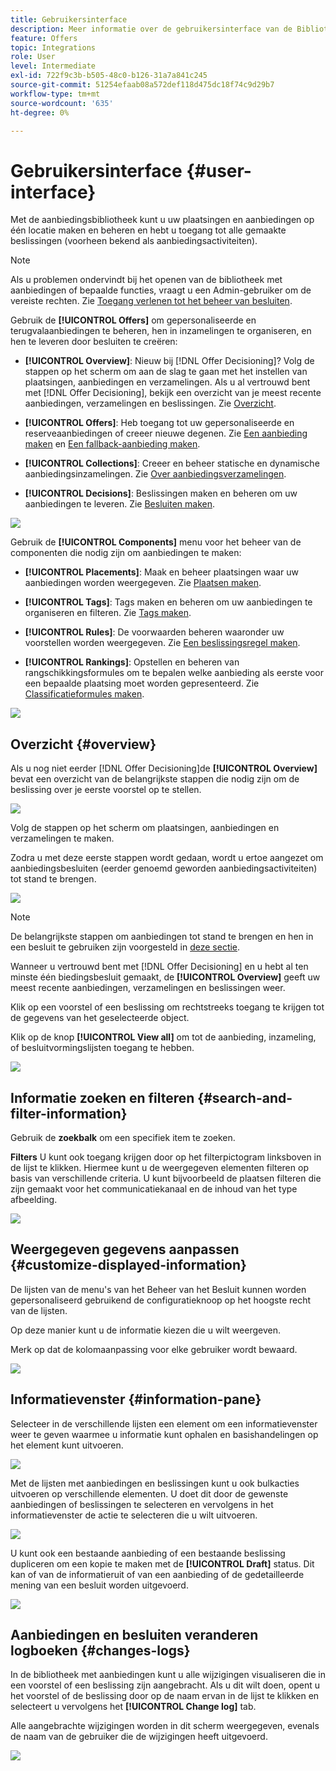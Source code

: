 ```yaml
---
title: Gebruikersinterface
description: Meer informatie over de gebruikersinterface van de Bibliotheek van de Aanbieding
feature: Offers
topic: Integrations
role: User
level: Intermediate
exl-id: 722f9c3b-b505-48c0-b126-31a7a841c245
source-git-commit: 51254efaab08a572def118d475dc18f74c9d29b7
workflow-type: tm+mt
source-wordcount: '635'
ht-degree: 0%

---
```


# Gebruikersinterface {#user-interface}

Met de aanbiedingsbibliotheek kunt u uw plaatsingen en aanbiedingen op één locatie maken en beheren en hebt u toegang tot alle gemaakte beslissingen (voorheen bekend als aanbiedingsactiviteiten).

>[!NOTE]
>
>Als u problemen ondervindt bij het openen van de bibliotheek met aanbiedingen of bepaalde functies, vraagt u een Admin-gebruiker om de vereiste rechten. Zie [Toegang verlenen tot het beheer van besluiten](starting-offer-decisioning.md#granting-acess-to-decision-management).

Gebruik de  **[!UICONTROL Offers]** om gepersonaliseerde en terugvalaanbiedingen te beheren, hen in inzamelingen te organiseren, en hen te leveren door besluiten te creëren:

* **[!UICONTROL Overview]**: Nieuw bij [!DNL Offer Decisioning]? Volg de stappen op het scherm om aan de slag te gaan met het instellen van plaatsingen, aanbiedingen en verzamelingen. Als u al vertrouwd bent met [!DNL Offer Decisioning], bekijk een overzicht van je meest recente aanbiedingen, verzamelingen en beslissingen. Zie [Overzicht](#overview).

* **[!UICONTROL Offers]**: Heb toegang tot uw gepersonaliseerde en reserveaanbiedingen of creeer nieuwe degenen. Zie [Een aanbieding maken](../offer-library/creating-personalized-offers.md) en [Een fallback-aanbieding maken](../offer-library/creating-fallback-offers.md).

* **[!UICONTROL Collections]**: Creeer en beheer statische en dynamische aanbiedingsinzamelingen. Zie [Over aanbiedingsverzamelingen](../offer-library/creating-collections.md).

* **[!UICONTROL Decisions]**: Beslissingen maken en beheren om uw aanbiedingen te leveren. Zie [Besluiten maken](../offer-activities/create-offer-activities.md).

![](../../assets/offers_menu.png)

Gebruik de  **[!UICONTROL Components]** menu voor het beheer van de componenten die nodig zijn om aanbiedingen te maken:

* **[!UICONTROL Placements]**: Maak en beheer plaatsingen waar uw aanbiedingen worden weergegeven. Zie [Plaatsen maken](../offer-library/creating-placements.md).

* **[!UICONTROL Tags]**: Tags maken en beheren om uw aanbiedingen te organiseren en filteren. Zie [Tags maken](../offer-library/creating-tags.md).

* **[!UICONTROL Rules]**: De voorwaarden beheren waaronder uw voorstellen worden weergegeven. Zie [Een beslissingsregel maken](../offer-library/creating-decision-rules.md).

* **[!UICONTROL Rankings]**: Opstellen en beheren van rangschikkingsformules om te bepalen welke aanbieding als eerste voor een bepaalde plaatsing moet worden gepresenteerd. Zie [Classificatieformules maken](../offer-library/create-ranking-formulas.md).

![](../../assets/offer_activities.png)

## Overzicht {#overview}

Als u nog niet eerder [!DNL Offer Decisioning]de **[!UICONTROL Overview]** bevat een overzicht van de belangrijkste stappen die nodig zijn om de beslissing over je eerste voorstel op te stellen.

![](../../assets/overview_onboarding.png)

Volg de stappen op het scherm om plaatsingen, aanbiedingen en verzamelingen te maken.

Zodra u met deze eerste stappen wordt gedaan, wordt u ertoe aangezet om aanbiedingsbesluiten (eerder genoemd geworden aanbiedingsactiviteiten) tot stand te brengen.

![](../../assets/overview_collection-created.png)

>[!NOTE]
>
>De belangrijkste stappen om aanbiedingen tot stand te brengen en hen in een besluit te gebruiken zijn voorgesteld in [deze sectie](../offer-library/key-steps.md).

Wanneer u vertrouwd bent met [!DNL Offer Decisioning] en u hebt al ten minste één biedingsbesluit gemaakt, de **[!UICONTROL Overview]** geeft uw meest recente aanbiedingen, verzamelingen en beslissingen weer.

Klik op een voorstel of een beslissing om rechtstreeks toegang te krijgen tot de gegevens van het geselecteerde object.

Klik op de knop **[!UICONTROL View all]** om tot de aanbieding, inzameling, of besluitvormingslijsten toegang te hebben.

![](../../assets/overview_view-all.png)

## Informatie zoeken en filteren {#search-and-filter-information}

Gebruik de **zoekbalk** om een specifiek item te zoeken.

**Filters** U kunt ook toegang krijgen door op het filterpictogram linksboven in de lijst te klikken. Hiermee kunt u de weergegeven elementen filteren op basis van verschillende criteria. U kunt bijvoorbeeld de plaatsen filteren die zijn gemaakt voor het communicatiekanaal en de inhoud van het type afbeelding.

![](../../assets/filters.png)

## Weergegeven gegevens aanpassen {#customize-displayed-information}

De lijsten van de menu&#39;s van het Beheer van het Besluit kunnen worden gepersonaliseerd gebruikend de configuratieknoop op het hoogste recht van de lijsten.

Op deze manier kunt u de informatie kiezen die u wilt weergeven.

Merk op dat de kolomaanpassing voor elke gebruiker wordt bewaard.

![](../../assets/columns.png)

## Informatievenster {#information-pane}

Selecteer in de verschillende lijsten een element om een informatievenster weer te geven waarmee u informatie kunt ophalen en basishandelingen op het element kunt uitvoeren.

![](../../assets/information-pane.png)

Met de lijsten met aanbiedingen en beslissingen kunt u ook bulkacties uitvoeren op verschillende elementen. U doet dit door de gewenste aanbiedingen of beslissingen te selecteren en vervolgens in het informatievenster de actie te selecteren die u wilt uitvoeren.

![](../../assets/bulk-actions.png)

U kunt ook een bestaande aanbieding of een bestaande beslissing dupliceren om een kopie te maken met de **[!UICONTROL Draft]** status. Dit kan of van de informatieruit of van een aanbieding of de gedetailleerde mening van een besluit worden uitgevoerd.

![](../../assets/duplicate-offer.png)

## Aanbiedingen en besluiten veranderen logboeken {#changes-logs}

In de bibliotheek met aanbiedingen kunt u alle wijzigingen visualiseren die in een voorstel of een beslissing zijn aangebracht. Als u dit wilt doen, opent u het voorstel of de beslissing door op de naam ervan in de lijst te klikken en selecteert u vervolgens het **[!UICONTROL Change log]** tab.

Alle aangebrachte wijzigingen worden in dit scherm weergegeven, evenals de naam van de gebruiker die de wijzigingen heeft uitgevoerd.

![](../../assets/change-logs.png)
